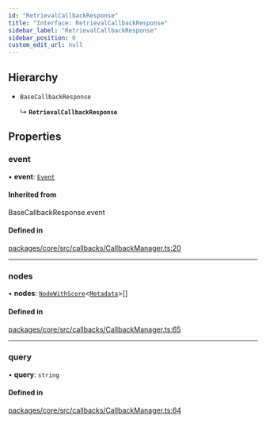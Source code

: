 ```yaml
---
id: "RetrievalCallbackResponse"
title: "Interface: RetrievalCallbackResponse"
sidebar_label: "RetrievalCallbackResponse"
sidebar_position: 0
custom_edit_url: null
---
```


## Hierarchy

- `BaseCallbackResponse`

  ↳ **`RetrievalCallbackResponse`**

## Properties

### event

• **event**: [`Event`](Event.md)

#### Inherited from

BaseCallbackResponse.event

#### Defined in

[packages/core/src/callbacks/CallbackManager.ts:20](https://github.com/run-llama/LlamaIndexTS/blob/d613bbd/packages/core/src/callbacks/CallbackManager.ts#L20)

---

### nodes

• **nodes**: [`NodeWithScore`](NodeWithScore.md)<[`Metadata`](../#metadata)\>[]

#### Defined in

[packages/core/src/callbacks/CallbackManager.ts:65](https://github.com/run-llama/LlamaIndexTS/blob/d613bbd/packages/core/src/callbacks/CallbackManager.ts#L65)

---

### query

• **query**: `string`

#### Defined in

[packages/core/src/callbacks/CallbackManager.ts:64](https://github.com/run-llama/LlamaIndexTS/blob/d613bbd/packages/core/src/callbacks/CallbackManager.ts#L64)
